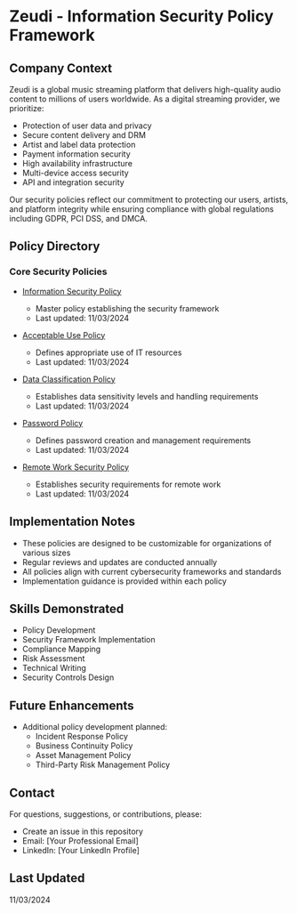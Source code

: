# Zeudi - Information Security Policy Framework

## Company Context
Zeudi is a global music streaming platform that delivers high-quality audio content to millions of users worldwide. As a digital streaming provider, we prioritize:
- Protection of user data and privacy
- Secure content delivery and DRM
- Artist and label data protection
- Payment information security
- High availability infrastructure
- Multi-device access security
- API and integration security

Our security policies reflect our commitment to protecting our users, artists, and platform integrity while ensuring compliance with global regulations including GDPR, PCI DSS, and DMCA.
 
## Policy Directory

### Core Security Policies
- [Information Security Policy](policies/Information-Security-Policy.md)
  - Master policy establishing the security framework
  - Last updated: 11/03/2024

- [Acceptable Use Policy](policies/Acceptable-Use-Policy.md)
  - Defines appropriate use of IT resources
  - Last updated: 11/03/2024

- [Data Classification Policy](policies/Data-Classification-Policy.md)
  - Establishes data sensitivity levels and handling requirements
  - Last updated: 11/03/2024

- [Password Policy](policies/Password-Policy.md)
  - Defines password creation and management requirements
  - Last updated: 11/03/2024

- [Remote Work Security Policy](policies/Remote-Work-Security-Policy.md)
  - Establishes security requirements for remote work
  - Last updated: 11/03/2024

## Implementation Notes
- These policies are designed to be customizable for organizations of various sizes
- Regular reviews and updates are conducted annually
- All policies align with current cybersecurity frameworks and standards
- Implementation guidance is provided within each policy

## Skills Demonstrated
- Policy Development
- Security Framework Implementation
- Compliance Mapping
- Risk Assessment
- Technical Writing
- Security Controls Design

## Future Enhancements
- Additional policy development planned:
  - Incident Response Policy
  - Business Continuity Policy
  - Asset Management Policy
  - Third-Party Risk Management Policy

## Contact
For questions, suggestions, or contributions, please:
- Create an issue in this repository
- Email: [Your Professional Email]
- LinkedIn: [Your LinkedIn Profile]

## Last Updated
11/03/2024

